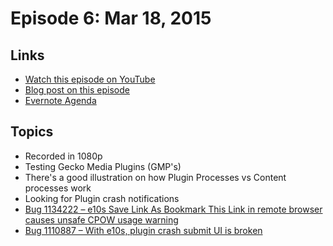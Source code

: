 # Episode 6: Mar 18, 2015

## Links
* [Watch this episode on YouTube](https://www.youtube.com/watch?v=F98Pj0vu0dQ)
* [Blog post on this episode](https://mikeconley.ca/blog/2015/03/19/the-joy-of-coding-episode-6-plugins/)
* [Evernote Agenda](https://www.evernote.com/shard/s434/sh/ecf52506-c31e-481c-8b75-8aff8d546606/018c076e14eda294)

## Topics

* Recorded in 1080p
* Testing Gecko Media Plugins (GMP's)
* There's a good illustration on how Plugin Processes vs Content processes work
* Looking for Plugin crash notifications
* [Bug 1134222 – e10s Save Link As Bookmark This Link in remote browser causes unsafe CPOW usage warning](https://bugzilla.mozilla.org/show_bug.cgi?id=1134222)
* [Bug 1110887 – With e10s, plugin crash submit UI is broken](https://bugzilla.mozilla.org/show_bug.cgi?id=1110887)

